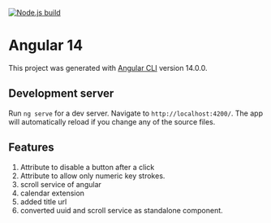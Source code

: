 [![Node.js build](https://github.com/Singh-Prateek/angular-learning/actions/workflows/node.js.yml/badge.svg)](https://github.com/Singh-Prateek/angular-learning/actions/workflows/node.js.yml)

# Angular 14

This project was generated with [Angular CLI](https://github.com/angular/angular-cli) version 14.0.0.

## Development server

Run `ng serve` for a dev server. Navigate to `http://localhost:4200/`. The app will automatically reload if you change any of the source files.

## Features

1. Attribute to disable a button after a click
2. Attribute to allow only numeric key strokes.
3. scroll service of angular
4. calendar extension
5. added title url
6. converted uuid and scroll service as standalone component.